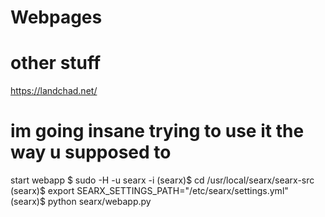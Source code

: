# Webpages
#
#
# other stuff
https://landchad.net/


# im going insane trying to use it the way u supposed to
start webapp
$ sudo -H -u searx -i
(searx)$ cd /usr/local/searx/searx-src
(searx)$ export SEARX_SETTINGS_PATH="/etc/searx/settings.yml"
(searx)$ python searx/webapp.py
